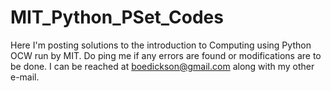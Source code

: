 # MIT_Python_PSet_Codes
Here I'm posting solutions to the introduction to Computing using Python OCW run by MIT. Do ping me if any errors are found or modifications are to be done. I can be reached at boedickson@gmail.com along with my other e-mail.
